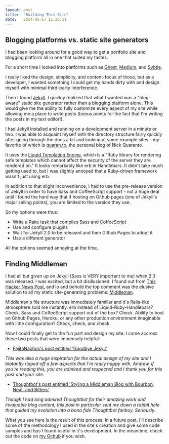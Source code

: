 ```yaml
---
layout: post
title:  "Building This Site"
date:   2014-05-17 11:26:11
---
```


## Blogging platforms vs. static site generators

I had been looking around for a good way to get a portfolio site and blogging platform all in one that suited my tastes. 

For a short time I looked into platforms such as [Ghost](http://ghost.org), [Medium](http://medium.com), and [Svbtle](http://svbtle.com). 

I really liked the design, simplicity, and content-focus of those, but as a developer, I wanted something I could get my hands dirty with and design myself with minimal third-party interference. 

Then I found [Jekyll](http://jekyllrb.com). I quickly realized that what I wanted was a "blog-aware" static site generator rather than a blogging platform alone. This would give me the ability to fully customize every aspect of my site while allowing me a place to write posts (bonus points for the fact that I'm writing the posts in my text editor!).

I had Jekyll installed and running on a development server in a minute or two. I was able to acquaint myself with the directory structure fairly quickly after going through the docs a bit and looking at some example sites - my favorite of which is [quaran.to](http://quaran.to), the personal blog of Nick Quaranto.

It uses the [Liquid Templating Engine](http://liquidmarkup.org/), which is a "Ruby library for rendering safe templates which cannot affect the security of the server they are rendered on." It looks remarkably like erb in Handlebars. It didn't take much getting used to, but I was slightly annoyed that a Ruby-driven framework wasn't just using erb. 

In addition to that slight inconvenience, I had to use the pre-release version of Jekyll in order to have Sass and CoffeeScript support - not a huge deal until I found the hard way that if hosting on Github pages (one of Jekyll's major selling points), you are limited to the version they use.

So my options were thus:

- Write a Rake task that compiles Sass and CoffeeScript
- Use and configure plugins
- Wait for Jekyll 2.0 to be released and then Github Pages to adopt it
- Use a different generator

All the options seemed annoying at the time.

## Finding Middleman

I had all but given up on Jekyll (Sass is VERY important to me) when 2.0 was released. I was excited, but a bit disillusioned. I found out from [This Hacker News Post](https://news.ycombinator.com/item?id=7708142), and lo and behold the top comment was the elusive solution to all my static site-generating problems: [Middleman](http://middlemanapp.com).

Middleman's file structure was immediately familiar and it's Rails-like atmosphere sold me instantly. erb instead of Liquid-Ruby-Handlebars? Check. Sass and CoffeeScript support out of the box? Check. Ability to host on Github Pages, Heroku, or any other production environment imaginable with little configuration? Check, check, and check.

Now I could finally get to the fun part and design my site. I came accross these two posts that were immensely helpful:

- [FajitaNachos's post entitled 'Goodbye Jekyll'](http://fajitanachos.com/Goodbye-jekyll/) 

*This was also a huge inspiration for the actual design of my site and I blatantly ripped off a few aspects that I'm really happy with. Andrew, if you're reading this, you are admired and respected and I thank you for this post and your site.*

- [Thoughtbot's post entitled 'Styling a Middleman Blog with Bourbon, Neat, and Bitters'](http://robots.thoughtbot.com/middleman-bourbon-walkthrough)

*Though I had long admired Thoughtbot for their amazing work and invaluable blog content, this post in particular sent me down a rabbit hole that guided my evolution into a bona fide Thoughtbot fanboy. Seriously.*

What you see here is the result of this process. In a future post, I'll describe some of the methodology I used in the site's creation and give some code samples and tips I found useful in it's development. In the meantime, check out the code on [my Github](http://github.com/elliotec/middleman) if you wish.

